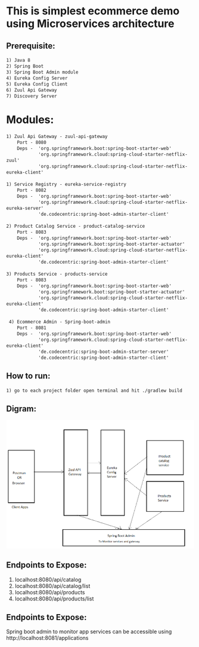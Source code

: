 # This is simplest ecommerce demo using Microservices architecture

## Prerequisite:
    1) Java 8
    2) Spring Boot
    3) Spring Boot Admin module
    4) Eureka Config Server
    5) Eureka Config Client
    6) Zuul Api Gateway
	7) Discovery Server

# Modules:
    1) Zuul Api Gateway - zuul-api-gateway
        Port - 8080
        Deps -  'org.springframework.boot:spring-boot-starter-web'
	            'org.springframework.cloud:spring-cloud-starter-netflix-zuul'
	            'org.springframework.cloud:spring-cloud-starter-netflix-eureka-client'

    1) Service Registry - eureka-service-registry
        Port - 8082
        Deps -  'org.springframework.boot:spring-boot-starter-web'
	            'org.springframework.cloud:spring-cloud-starter-netflix-eureka-server'
                'de.codecentric:spring-boot-admin-starter-client'

    2) Product Catalog Service - product-catalog-service
        Port - 8083
        Deps -  'org.springframework.boot:spring-boot-starter-web'
                'org.springframework.boot:spring-boot-starter-actuator'
                'org.springframework.cloud:spring-cloud-starter-netflix-eureka-client'
                'de.codecentric:spring-boot-admin-starter-client'

    3) Products Service - products-service
        Port - 8083
        Deps -  'org.springframework.boot:spring-boot-starter-web'
                'org.springframework.boot:spring-boot-starter-actuator'
                'org.springframework.cloud:spring-cloud-starter-netflix-eureka-client'
                'de.codecentric:spring-boot-admin-starter-client'

     4) Ecommerce Admin - Spring-boot-admin
        Port - 8081
        Deps -  'org.springframework.boot:spring-boot-starter-web'
                'org.springframework.cloud:spring-cloud-starter-netflix-eureka-client'	            
	            'de.codecentric:spring-boot-admin-starter-server'
                'de.codecentric:spring-boot-admin-starter-client'	            

## How to run:
    1) go to each project folder open terminal and hit ./gradlew build

## Digram:
![alt text](https://github.com/pravin02/Ecommerce-Microservices/blob/main/Eommerce_Microservice_architecture.png)

## Endpoints to Expose:
1) localhost:8080/api/catalog
2) localhost:8080/api/catalog/list
3) localhost:8080/api/products
4) localhost:8080/api/products/list

## Endpoints to Expose:
Spring boot admin to monitor app services can be accessible using http://localhost:8081/applications
